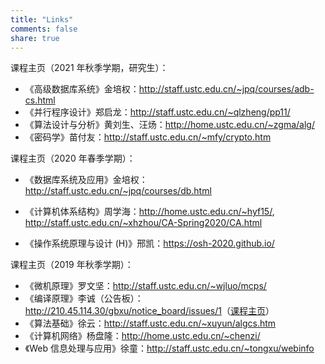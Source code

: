 ```yaml
---
title: "Links"
comments: false
share: true
---
```


课程主页（2021 年秋季学期，研究生）：

- 《高级数据库系统》金培权：<http://staff.ustc.edu.cn/~jpq/courses/adb-cs.html>
- 《并行程序设计》郑启龙：<http://staff.ustc.edu.cn/~qlzheng/pp11/>
- 《算法设计与分析》黄刘生、汪炀：<http://home.ustc.edu.cn/~zgma/alg/>
- 《密码学》苗付友：<http://staff.ustc.edu.cn/~mfy/crypto.htm>

课程主页（2020 年春季学期）：

- 《数据库系统及应用》金培权：<http://staff.ustc.edu.cn/~jpq/courses/db.html>
- 《计算机体系结构》周学海：<http://home.ustc.edu.cn/~hyf15/>, <http://staff.ustc.edu.cn/~xhzhou/CA-Spring2020/CA.html>

- 《操作系统原理与设计 (H)》邢凯：<https://osh-2020.github.io/>

课程主页（2019 年秋季学期）：

- 《微机原理》罗文坚：<http://staff.ustc.edu.cn/~wjluo/mcps/>
- 《编译原理》李诚（公告板）：<http://210.45.114.30/gbxu/notice_board/issues/1>（[课程主页](http://staff.ustc.edu.cn/~chengli7/courses/compiler19/)）
- 《算法基础》徐云：<http://staff.ustc.edu.cn/~xuyun/algcs.htm>
- 《计算机网络》杨盘隆：<http://home.ustc.edu.cn/~chenzi/>
- 《Web 信息处理与应用》徐童：<http://staff.ustc.edu.cn/~tongxu/webinfo>
